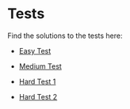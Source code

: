 # Tests

Find the solutions to the tests here:

- [Easy Test](https://github.com/avinabneogy23/r-dev-env-test/blob/main/Easy%20Test/easy_test_readme.md)

- [Medium Test](https://github.com/avinabneogy23/r-dev-env-test/blob/main/Medium%20Test/medium_test_readme.md)

- [Hard Test 1](https://github.com/avinabneogy23/r-dev-env-test/tree/main/Hard%20Test%201)

- [Hard Test 2](https://github.com/avinabneogy23/r-dev-env-test/blob/main/Hard%20Test%202/hard_test_2_readme.md)

